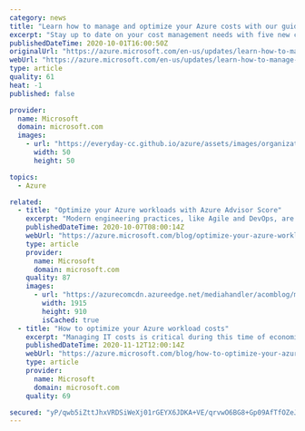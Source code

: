 ```yaml
---
category: news
title: "Learn how to manage and optimize your Azure costs with our guided learning modules"
excerpt: "Stay up to date on your cost management needs with five new courses "
publishedDateTime: 2020-10-01T16:00:50Z
originalUrl: "https://azure.microsoft.com/en-us/updates/learn-how-to-manage-and-optimize-your-azure-costs-with-our-guided-learning-modules/"
webUrl: "https://azure.microsoft.com/en-us/updates/learn-how-to-manage-and-optimize-your-azure-costs-with-our-guided-learning-modules/"
type: article
quality: 61
heat: -1
published: false

provider:
  name: Microsoft
  domain: microsoft.com
  images:
    - url: "https://everyday-cc.github.io/azure/assets/images/organizations/microsoft.com-50x50.jpg"
      width: 50
      height: 50

topics:
  - Azure

related:
  - title: "Optimize your Azure workloads with Azure Advisor Score"
    excerpt: "Modern engineering practices, like Agile and DevOps, are redirecting the ownership of security, operations, and cost management from centralized teams to workload owners—catalyzing innovations at a higher velocity than in traditional data centers."
    publishedDateTime: 2020-10-07T08:00:14Z
    webUrl: "https://azure.microsoft.com/blog/optimize-your-azure-workloads-with-azure-advisor-score/"
    type: article
    provider:
      name: Microsoft
      domain: microsoft.com
    quality: 87
    images:
      - url: "https://azurecomcdn.azureedge.net/mediahandler/acomblog/media/Default/blog/60538e73-c248-46a6-8d3f-69f5c14c2770.png"
        width: 1915
        height: 910
        isCached: true
  - title: "How to optimize your Azure workload costs"
    excerpt: "Managing IT costs is critical during this time of economic uncertainty. The global pandemic is challenging organizations across the globe to reinvent business strategies and make operations more effective and productive. "
    publishedDateTime: 2020-11-12T12:00:14Z
    webUrl: "https://azure.microsoft.com/blog/how-to-optimize-your-azure-workload-costs-2/"
    type: article
    provider:
      name: Microsoft
      domain: microsoft.com
    quality: 69

secured: "yP/qwb5iZttJhxVRDSiWeXj01rGEYX6JDKA+VE/qrvwO6BG8+Gp09AfTfOZeJpAkep8riBSWOQPeABzvccIyb54UFPW86m4pC0HwfDUbqwmgq7qZQVMGbvv1SY5urotg/yqnCAxlhW30cI9VAjXaISyoypQW/3wbi4RHnGxQt8VEekzGlK23KT/8rWMRuMHki4555+jH9XQBiyOXahbwayk/HN+Hfb6WCKXlxIJxZ9SoMUuqtPC6ChTjQPWxQrJzYs5KXn5ikMhSPPcf0cbfus2Keb7QBip+mznFgNsW8BS/A0V/6qZjeOhaqLl4F9u2i73pNMJMbaLCl/2WdfCpAXAdWQiI4Vx9SRhTvwZ7gqM=;eIgPdQYGs+y1bmZUpxPzzQ=="
---
```


